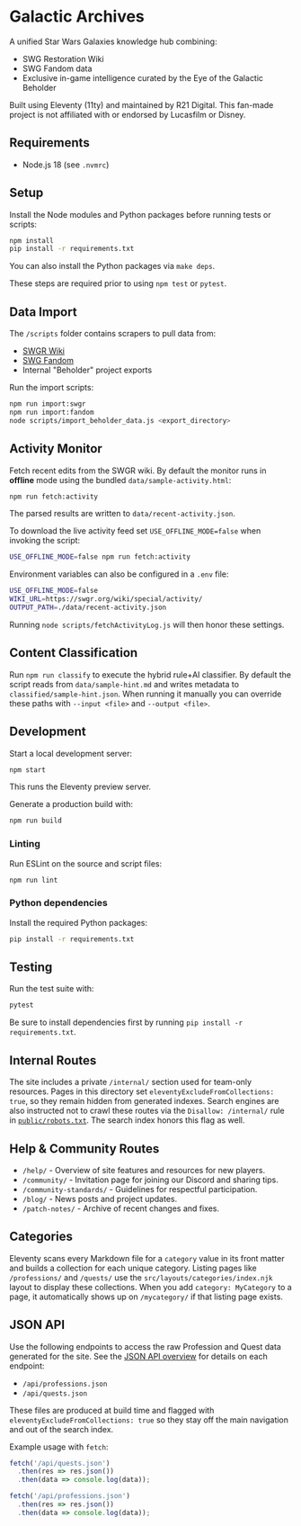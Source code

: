 # Galactic Archives

A unified Star Wars Galaxies knowledge hub combining:
- SWG Restoration Wiki
- SWG Fandom data
- Exclusive in-game intelligence curated by the Eye of the Galactic Beholder

Built using Eleventy (11ty) and maintained by R21 Digital.
This fan-made project is not affiliated with or endorsed by Lucasfilm or Disney.

## Requirements

- Node.js 18 (see `.nvmrc`)

## Setup

Install the Node modules and Python packages before running tests or scripts:

```bash
npm install
pip install -r requirements.txt
```

You can also install the Python packages via `make deps`.

These steps are required prior to using `npm test` or `pytest`.

## Data Import

The `/scripts` folder contains scrapers to pull data from:

- [SWGR Wiki](https://swgr.org/wiki/)
- [SWG Fandom](https://swg.fandom.com/wiki/)
- Internal "Beholder" project exports

Run the import scripts:

```bash
npm run import:swgr
npm run import:fandom
node scripts/import_beholder_data.js <export_directory>
```

## Activity Monitor

Fetch recent edits from the SWGR wiki. By default the monitor runs in **offline**
mode using the bundled `data/sample-activity.html`:

```bash
npm run fetch:activity
```

The parsed results are written to `data/recent-activity.json`.

To download the live activity feed set `USE_OFFLINE_MODE=false` when invoking
the script:

```bash
USE_OFFLINE_MODE=false npm run fetch:activity
```

Environment variables can also be configured in a `.env` file:

```bash
USE_OFFLINE_MODE=false
WIKI_URL=https://swgr.org/wiki/special/activity/
OUTPUT_PATH=./data/recent-activity.json
```

Running `node scripts/fetchActivityLog.js` will then honor these settings.

## Content Classification

Run `npm run classify` to execute the hybrid rule+AI classifier. By default the script reads from `data/sample-hint.md` and writes metadata to `classified/sample-hint.json`. When running it manually you can override these paths with `--input <file>` and `--output <file>`.

## Development

Start a local development server:

```bash
npm start
```

This runs the Eleventy preview server.

Generate a production build with:

```bash
npm run build
```

### Linting

Run ESLint on the source and script files:

```bash
npm run lint
```

### Python dependencies

Install the required Python packages:

```bash
pip install -r requirements.txt
```

## Testing

Run the test suite with:

```bash
pytest
```

Be sure to install dependencies first by running `pip install -r requirements.txt`.

## Internal Routes

The site includes a private `/internal/` section used for team-only resources. Pages in this directory set `eleventyExcludeFromCollections: true`, so they remain hidden from generated indexes. Search engines are also instructed not to crawl these routes via the `Disallow: /internal/` rule in [`public/robots.txt`](public/robots.txt). The search index honors this flag as well.

## Help & Community Routes

- `/help/` - Overview of site features and resources for new players.
- `/community/` - Invitation page for joining our Discord and sharing tips.
- `/community-standards/` - Guidelines for respectful participation.
- `/blog/` - News posts and project updates.
- `/patch-notes/` - Archive of recent changes and fixes.

## Categories

Eleventy scans every Markdown file for a `category` value in its front matter and builds a collection for each unique category. Listing pages like `/professions/` and `/quests/` use the `src/layouts/categories/index.njk` layout to display these collections. When you add `category: MyCategory` to a page, it automatically shows up on `/mycategory/` if that listing page exists.

## JSON API

Use the following endpoints to access the raw Profession and Quest data generated for the site.
See the [JSON API overview](src/api/index.md) for details on each endpoint:

- `/api/professions.json`
- `/api/quests.json`

These files are produced at build time and flagged with `eleventyExcludeFromCollections: true` so they stay off the main navigation and out of the search index.

Example usage with `fetch`:

```javascript
fetch('/api/quests.json')
  .then(res => res.json())
  .then(data => console.log(data));

fetch('/api/professions.json')
  .then(res => res.json())
  .then(data => console.log(data));
```
